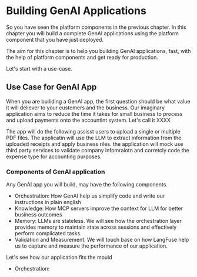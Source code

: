 # Building GenAI Applications

So you have seen the platform components in the previous chapter. In this chapter you will build a complete GenAI applications using the platform component that you have just deployed.

The aim for this chapter is to help you building GenAI applications, fast, with the help of platform components and get ready for production.

Let's start with a use-case.

## Use Case for GenAI App
When you are builiding a GenAI app, the first question should be what value it will deliever to your customers and the business. Our imaginary application aims to reduce the time it takes for small business to process and upload payments onto the accountint system. Let's call it XXXX

The app will do the following assisst users to upload a single or multiple PDF files. The applicatin will use the LLM to extract information from the uploaded receipts and apply business riles.
the application will mock use third party services to validate company infomraiotn and corretcly code the expense type for accounting purposes.

### Components of GenAI application

Any GenAI app you will build, may have the following components.
- Orchestration: How GenAI help us simplify code and write our instructions in plain english
- Knowledge: How MCP servers improve the context for LLM for better business outcomes
- Memory: LLMs are stateless. We will see how the orchestration layer provides memory to maintain state across sessions and effectively perform complicated tasks.
- Validation and Measurement. We will touch base on how LangFuse help us to capture and measure the performance of our application.

Let's see how our application fits the mould

- Orchestration: 